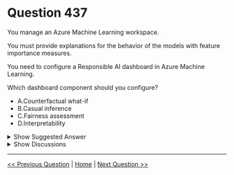 # Question 437

You manage an Azure Machine Learning workspace.

You must provide explanations for the behavior of the models with feature importance measures.

You need to configure a Responsible AI dashboard in Azure Machine Learning.

Which dashboard component should you configure?

- A.Counterfactual what-if
- B.Casual inference
- C.Fairness assessment
- D.Interpretability

<details>
  <summary>Show Suggested Answer</summary>

<strong>D</strong><br>

</details>

<details>
  <summary>Show Discussions</summary>

<blockquote><p><strong>609c591</strong> <code>(Thu 23 Jan 2025 12:39)</code> - <em>Upvotes: 1</em></p><p>To provide explanations for the behavior of your models with feature importance measures, you should configure the Model Interpretability component in the Responsible AI dashboard.

The Model Interpretability component helps you understand how your model makes predictions by providing insights into feature importance, both at an aggregate and individual level. This can help you identify which features are most influential in your model&#x27;s predictions, making it easier to explain the model&#x27;s behavior.

Would you like more details on how to set up the Model Interpretability component or any other aspect of the Responsible AI dashboard?</p></blockquote>

<blockquote><p><strong>Ben999</strong> <code>(Wed 25 Dec 2024 22:46)</code> - <em>Upvotes: 1</em></p><p>https://learn.microsoft.com/en-us/azure/machine-learning/concept-responsible-ai-dashboard?view=azureml-api-2
It&#x27;s Model interpretability, not Interpretability - so can&#x27;t be D</p></blockquote>
<blockquote><p><strong>evangelist</strong> <code>(Mon 18 Nov 2024 04:43)</code> - <em>Upvotes: 1</em></p><p>correct D</p></blockquote>
<blockquote><p><strong>SGES</strong> <code>(Mon 19 Feb 2024 15:18)</code> - <em>Upvotes: 1</em></p><p>Correct - D
https://learn.microsoft.com/en-us/azure/machine-learning/concept-responsible-ai-dashboard?view=azureml-api-2</p></blockquote>

</details>

---

[<< Previous Question](question_436.md) | [Home](../index.md) | [Next Question >>](question_438.md)
